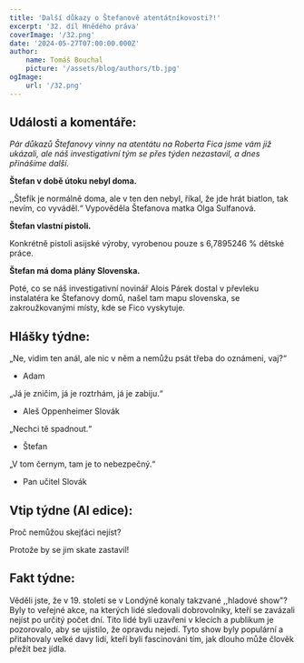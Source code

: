 ```yaml
---
title: 'Další důkazy o Štefanově atentátníkovosti?!'
excerpt: '32. díl Hnědého práva'
coverImage: '/32.png'
date: '2024-05-27T07:00:00.000Z'
author:
    name: Tomáš Bouchal
    picture: '/assets/blog/authors/tb.jpg'
ogImage:
    url: '/32.png'
---
```

## **Události a komentáře:**

*Pár důkazů Štefanovy vinny na atentátu na Roberta Fica jsme vám již
ukázali, ale náš investigativní tým se přes týden nezastavil, a dnes
přinášíme další.*

**Štefan v době útoku nebyl doma.**

,,Štefík je normálně doma, ale v ten den nebyl, říkal, že jde hrát biatlon, tak
nevím, co vyváděl.“ Vypověděla Štefanova matka Olga Sulfanová.

**Štefan vlastní pistoli.**

Konkrétně pistoli asijské výroby, vyrobenou pouze s 6,7895246 % dětské
práce.

**Štefan má doma plány Slovenska.**

Poté, co se náš investigativní novinář Alois Párek dostal v převleku
instalatéra ke Štefanovy domů, našel tam mapu slovenska, se
zakroužkovanými místy, kde se Fico vyskytuje.

## **Hlášky týdne:**

„Ne, vidim ten anál, ale nic v něm a nemůžu psát třeba do oznámeni, vaj?“

- Adam

„Já je zničim, já je roztrhám, já je zabiju.“

- Aleš Oppenheimer Slovák

„Nechci tě spadnout.“

- Štefan

„V tom černym, tam je to nebezpečný.“

- Pan učitel Slovák


## **Vtip týdne (AI edice):**

Proč nemůžou skejťáci nejíst?

Protože by se jim skate zastavil!

## **Fakt týdne:**

Věděli jste, že v 19. století se v Londýně konaly takzvané ,,hladové show"?
Byly to veřejné akce, na kterých lidé sledovali dobrovolníky, kteří se zavázali
nejíst po určitý počet dní. Tito lidé byli uzavřeni v klecích a publikum je
pozorovalo, aby se ujistilo, že opravdu nejedí. Tyto show byly populární a
přitahovaly velké davy lidí, kteří byli fascinováni tím, jak dlouho může člověk
přežít bez jídla.